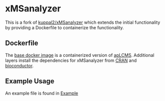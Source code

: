 # xMSanalyzer

This is a fork of [kuppal2/xMSanalyzer](https://github.com/kuppal2/xMSanalyzer) which extends the initial functionality by providing a Dockerfile to containerize the functionality.

## Dockerfile
The [base docker image](https://hub.docker.com/r/recetox/aplcms/tags) is a containerized version of [apLCMS](https://github.com/tianwei-yu/apLCMS).
Additional layers install the dependencies for xMSanalyzer from [CRAN](https://cran.r-project.org/) and [bioconductor](https://bioconductor.org/).

## Example Usage
An example file is found in [Example](./example/README.md)